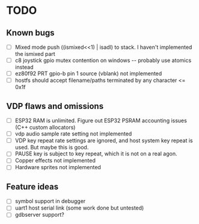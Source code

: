 # TODO

## Known bugs
- [ ] Mixed mode push ((ismixed<<1) | isadl) to stack. I haven't implemented the ismixed part
- [ ] c8 joystick gpio mutex contention on windows -- probably use atomics instead
- [ ] ez80f92 PRT gpio-b pin 1 source (vblank) not implemented
- [ ] hostfs should accept filename/paths terminated by any character <= 0x1f

## VDP flaws and omissions
- [ ] ESP32 RAM is unlimited. Figure out ESP32 PSRAM accounting issues (C++ custom allocators)
- [ ] vdp audio sample rate setting not implemented
- [ ] VDP key repeat rate settings are ignored, and host system key repeat is used. But maybe this is good.
- [ ] PAUSE key is subject to key repeat, which it is not on a real agon.
- [ ] Copper effects not implemented
- [ ] Hardware sprites not implemented

## Feature ideas
- [ ] symbol support in debugger
- [ ] uart1 host serial link (some work done but untested)
- [ ] gdbserver support?
